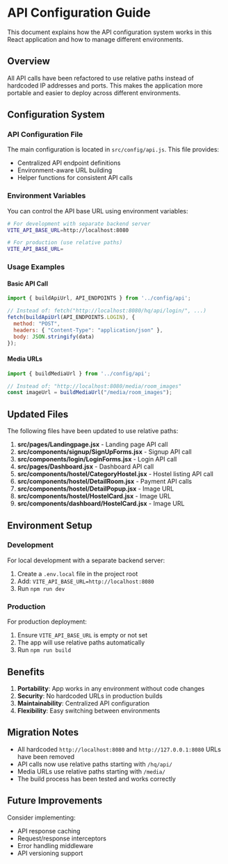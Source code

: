 # API Configuration Guide

This document explains how the API configuration system works in this React application and how to manage different environments.

## Overview

All API calls have been refactored to use relative paths instead of hardcoded IP addresses and ports. This makes the application more portable and easier to deploy across different environments.

## Configuration System

### API Configuration File

The main configuration is located in `src/config/api.js`. This file provides:

- Centralized API endpoint definitions
- Environment-aware URL building
- Helper functions for consistent API calls

### Environment Variables

You can control the API base URL using environment variables:

```bash
# For development with separate backend server
VITE_API_BASE_URL=http://localhost:8080

# For production (use relative paths)
VITE_API_BASE_URL=
```

### Usage Examples

#### Basic API Call
```javascript
import { buildApiUrl, API_ENDPOINTS } from '../config/api';

// Instead of: fetch("http://localhost:8080/hq/api/login/", ...)
fetch(buildApiUrl(API_ENDPOINTS.LOGIN), {
  method: "POST",
  headers: { "Content-Type": "application/json" },
  body: JSON.stringify(data)
});
```

#### Media URLs
```javascript
import { buildMediaUrl } from '../config/api';

// Instead of: "http://localhost:8080/media/room_images"
const imageUrl = buildMediaUrl("/media/room_images");
```

## Updated Files

The following files have been updated to use relative paths:

1. **src/pages/Landingpage.jsx** - Landing page API call
2. **src/components/signup/SignUpForms.jsx** - Signup API call
3. **src/components/login/LoginForms.jsx** - Login API call
4. **src/pages/Dashboard.jsx** - Dashboard API call
5. **src/components/hostel/CategoryHostel.jsx** - Hostel listing API call
6. **src/components/hostel/DetailRoom.jsx** - Payment API calls
7. **src/components/hostel/DetailPopup.jsx** - Image URL
8. **src/components/hostel/HostelCard.jsx** - Image URL
9. **src/components/dashboard/HostelCard.jsx** - Image URL

## Environment Setup

### Development
For local development with a separate backend server:

1. Create a `.env.local` file in the project root
2. Add: `VITE_API_BASE_URL=http://localhost:8080`
3. Run `npm run dev`

### Production
For production deployment:

1. Ensure `VITE_API_BASE_URL` is empty or not set
2. The app will use relative paths automatically
3. Run `npm run build`

## Benefits

1. **Portability**: App works in any environment without code changes
2. **Security**: No hardcoded URLs in production builds
3. **Maintainability**: Centralized API configuration
4. **Flexibility**: Easy switching between environments

## Migration Notes

- All hardcoded `http://localhost:8080` and `http://127.0.0.1:8080` URLs have been removed
- API calls now use relative paths starting with `/hq/api/`
- Media URLs use relative paths starting with `/media/`
- The build process has been tested and works correctly

## Future Improvements

Consider implementing:
- API response caching
- Request/response interceptors
- Error handling middleware
- API versioning support
